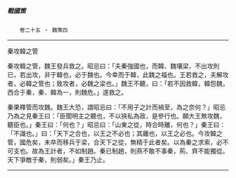 

##### 戰國策
　　`卷二十五 ‧ 魏策四`

* * *

秦攻韓之管

秦攻韓之管，魏王發兵救之。昭忌曰：「夫秦強國也，而韓、魏壤梁，不出攻則已，若出攻，非于韓也，必于魏也。今幸而于韓，此魏之福也。王若救之，夫解攻者，必韓之管也；致攻者，必魏之梁也。」魏王不聽，曰：「若不因救韓，韓怨魏，西合于秦，秦、韓為一，則魏危。」遂救之。

秦果釋管而攻魏。魏王大恐，謂昭忌曰：「不用子之計而禍至，為之奈何？」昭忌乃為之見秦王曰：「臣聞明主之聽也，不以挾私為政，是參行也。願大王無攻魏，聽臣也。」秦王曰：「何也？」昭忌曰：「山東之從，時合時離，何也？」秦王曰：「不識也。」曰：「天下之合也，以王之不必也；其離也，以王之必也。今攻韓之管，國危矣，未卒而移兵于梁，合天下之從，無精于此者矣。以為秦之求索，必不可支也。故為王計者，不如制趙。秦已制趙，則燕不敢不事秦，荊、齊不能獨從。天下爭敵于秦，則弱矣。」秦王乃止。

* * *


